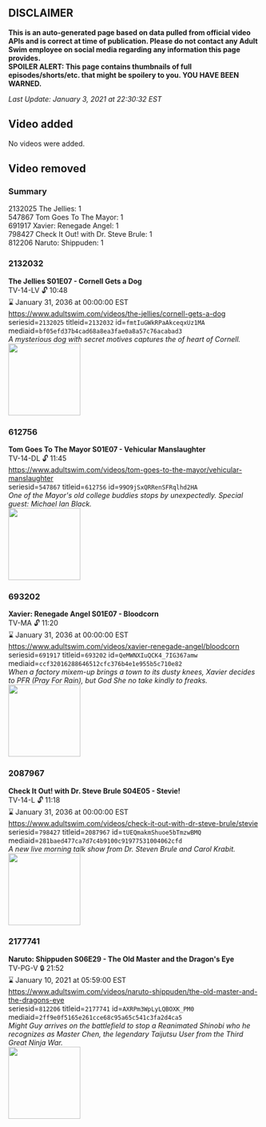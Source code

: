 ## DISCLAIMER
**This is an auto-generated page based on data pulled from official video APIs and is correct at time of publication. Please do not contact any Adult Swim employee on social media regarding any information this page provides.**  
**SPOILER ALERT: This page contains thumbnails of full episodes/shorts/etc. that might be spoilery to you. YOU HAVE BEEN WARNED.**  

_Last Update: January 3, 2021 at 22:30:32 EST_
## Video added
No videos were added.  
## Video removed
### Summary
2132025 The Jellies: 1  
547867 Tom Goes To The Mayor: 1  
691917 Xavier: Renegade Angel: 1  
798427 Check It Out! with Dr. Steve Brule: 1  
812206 Naruto: Shippuden: 1  
### 2132032
**The Jellies S01E07 - Cornell Gets a Dog**  
TV-14-LV 🔓 10:48  
⌛ January 31, 2036 at 00:00:00 EST  
https://www.adultswim.com/videos/the-jellies/cornell-gets-a-dog  
seriesid=`2132025` titleid=`2132032` id=`fmtIuGWkRPaAkceqxUz1MA` mediaid=`bf05efd37b4cad68a8ea3fae0a8a57c76acabad3`  
_A mysterious dog with secret motives captures the of heart of Cornell._  
<a href="https://i.cdn.turner.com/adultswim/big/image-upload/thumbnails/thumb-2_image-15124927403673.jpg"><img src="https://i.cdn.turner.com/adultswim/big/image-upload/thumbnails/thumb-2_image-15124927403673.jpg" height="144px" /></a>
### 612756
**Tom Goes To The Mayor S01E07 - Vehicular Manslaughter**  
TV-14-DL 🔓 11:45  
https://www.adultswim.com/videos/tom-goes-to-the-mayor/vehicular-manslaughter  
seriesid=`547867` titleid=`612756` id=`99O9jSxQRRenSFRqlhd2HA`  
_One of the Mayor's old college buddies stops by unexpectedly. Special guest: Michael Ian Black._  
<a href="https://i.cdn.turner.com/adultswim/big/video/episode-thumbs-16x9/tgttm_cc_007_pt1-05.jpg"><img src="https://i.cdn.turner.com/adultswim/big/video/episode-thumbs-16x9/tgttm_cc_007_pt1-05.jpg" height="144px" /></a>
### 693202
**Xavier: Renegade Angel S01E07 - Bloodcorn**  
TV-MA 🔓 11:20  
⌛ January 31, 2036 at 00:00:00 EST  
https://www.adultswim.com/videos/xavier-renegade-angel/bloodcorn  
seriesid=`691917` titleid=`693202` id=`QeMWNXIuQCK4_7IG367amw` mediaid=`ccf32016288646512cfc376b4e1e955b5c710e82`  
_When a factory mixem-up brings a town to its dusty knees, Xavier decides to PFR (Pray For Rain), but God She no take kindly to freaks._  
<a href="https://i.cdn.turner.com/adultswim/big/video/episode-thumbs-16x9/xavier_cc_107_pt1-02.jpg"><img src="https://i.cdn.turner.com/adultswim/big/video/episode-thumbs-16x9/xavier_cc_107_pt1-02.jpg" height="144px" /></a>
### 2087967
**Check It Out! with Dr. Steve Brule S04E05 - Stevie!**  
TV-14-L 🔓 11:18  
⌛ January 31, 2036 at 00:00:00 EST  
https://www.adultswim.com/videos/check-it-out-with-dr-steve-brule/stevie  
seriesid=`798427` titleid=`2087967` id=`tUEQmakmShuoe5bTmzwBMQ` mediaid=`281baed477ca7d7c4b9100c91977531004062cfd`  
_A new live morning talk show from Dr. Steven Brule and Carol Krabit._  
<a href="https://media.cdn.adultswim.com/uploads/20200302/thumbnails/2_2032162143-checkitout_405_dup-20160322.jpg"><img src="https://media.cdn.adultswim.com/uploads/20200302/thumbnails/2_2032162143-checkitout_405_dup-20160322.jpg" height="144px" /></a>
### 2177741
**Naruto: Shippuden S06E29 - The Old Master and the Dragon's Eye**  
TV-PG-V 🔒 21:52  
⌛ January 10, 2021 at 05:59:00 EST  
https://www.adultswim.com/videos/naruto-shippuden/the-old-master-and-the-dragons-eye  
seriesid=`812206` titleid=`2177741` id=`AXRPm3WpLyLQBOXK_PM0` mediaid=`2ff9e0f5165e261cce68c95a65c541c3fa2d4ca5`  
_Might Guy arrives on the battlefield to stop a Reanimated Shinobi who he recognizes as Master Chen, the legendary Taijutsu User from the Third Great Ninja War._  
<a href="https://media.cdn.adultswim.com/uploads/20200902/thumbnails/2_20921216583-narutoshippuden_312_TheOldMasterand.jpg"><img src="https://media.cdn.adultswim.com/uploads/20200902/thumbnails/2_20921216583-narutoshippuden_312_TheOldMasterand.jpg" height="144px" /></a>
